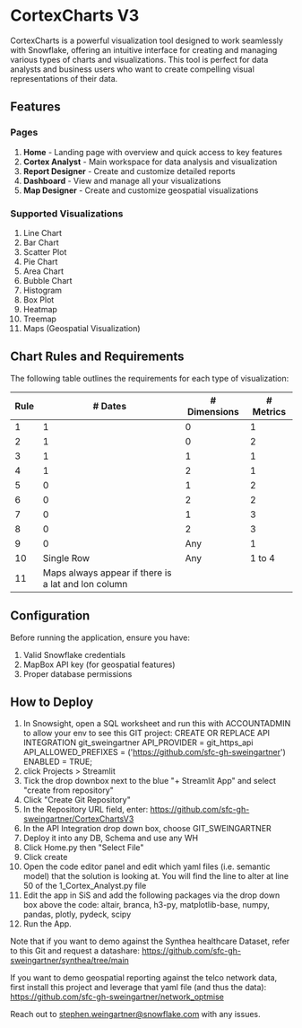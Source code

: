 # CortexCharts V3

CortexCharts is a powerful visualization tool designed to work seamlessly with Snowflake, offering an intuitive interface for creating and managing various types of charts and visualizations. This tool is perfect for data analysts and business users who want to create compelling visual representations of their data.

## Features

### Pages
1. **Home** - Landing page with overview and quick access to key features
2. **Cortex Analyst** - Main workspace for data analysis and visualization
3. **Report Designer** - Create and customize detailed reports
4. **Dashboard** - View and manage all your visualizations
5. **Map Designer** - Create and customize geospatial visualizations

### Supported Visualizations
1. Line Chart
2. Bar Chart
3. Scatter Plot
4. Pie Chart
5. Area Chart
6. Bubble Chart
7. Histogram
8. Box Plot
9. Heatmap
10. Treemap
11. Maps (Geospatial Visualization)

## Chart Rules and Requirements

The following table outlines the requirements for each type of visualization:

| Rule | # Dates | # Dimensions | # Metrics |
|------|---------|-------------|-----------|
| 1    | 1       | 0           | 1         |
| 2    | 1       | 0           | 2         |
| 3    | 1       | 1           | 1         |
| 4    | 1       | 2           | 1         |
| 5    | 0       | 1           | 2         |
| 6    | 0       | 2           | 2         |
| 7    | 0       | 1           | 3         |
| 8    | 0       | 2           | 3         |
| 9    | 0       | Any         | 1         |
| 10   | Single Row | Any      | 1 to 4    |
| 11   | Maps always appear if there is a lat and lon column


## Configuration
Before running the application, ensure you have:
1. Valid Snowflake credentials
2. MapBox API key (for geospatial features)
3. Proper database permissions

## How to Deploy
1. In Snowsight, open a SQL worksheet and run this with ACCOUNTADMIN to allow your env to see this GIT project: CREATE OR REPLACE API INTEGRATION git_sweingartner API_PROVIDER = git_https_api API_ALLOWED_PREFIXES = ('https://github.com/sfc-gh-sweingartner') ENABLED = TRUE;
2. click Projects > Streamlit
3. Tick the drop downbox next to the blue "+ Streamlit App" and select "create from repository"
4. Click "Create Git Repository"
5. In the Repository URL field, enter: https://github.com/sfc-gh-sweingartner/CortexChartsV3
6. In the API Integration drop down box, choose GIT_SWEINGARTNER
7. Deploy it into any DB, Schema and use any WH
8. Click Home.py then "Select File"
9. Click create
10. Open the code editor panel and edit which yaml files (i.e. semantic model) that the solution is looking at. You will find the line to alter at line 50 of the 1_Cortex_Analyst.py file
11. Edit the app in SiS and add the following packages via the drop down box above the code: altair, branca, h3-py, matplotlib-base, numpy, pandas, plotly, pydeck, scipy 
12. Run the App.

Note that if you want to demo against the Synthea healthcare Dataset, refer to this Git and request a datashare: https://github.com/sfc-gh-sweingartner/synthea/tree/main

If you want to demo geospatial reporting against the telco network data, first install this project and leverage that yaml file (and thus the data): 
https://github.com/sfc-gh-sweingartner/network_optmise

Reach out to stephen.weingartner@snowflake.com with any issues.